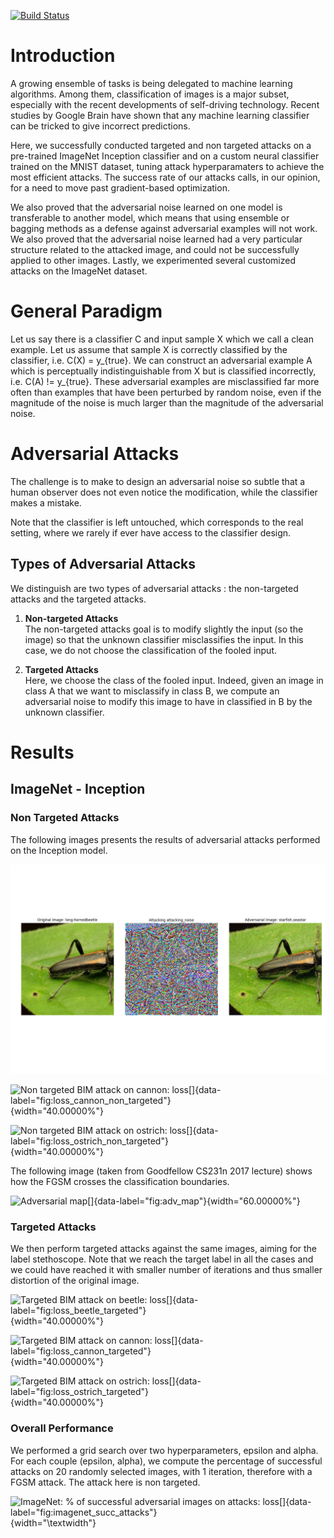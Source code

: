 [![Build Status](https://travis-ci.org/louis-r/adversarial_models.svg?branch=master)](https://travis-ci.org/louis-r/adversarial_models)

# Introduction
A growing ensemble of tasks is being delegated to machine learning
algorithms. Among them, classification of images is a major subset,
especially with the recent developments of self-driving technology.
Recent studies by Google Brain have shown that any
machine learning classifier can be tricked to give incorrect
predictions.

Here, we successfully conducted targeted and non
targeted attacks on a pre-trained ImageNet Inception classifier and on a
custom neural classifier trained on the MNIST dataset, tuning attack
hyperparamaters to achieve the most efficient attacks. The success rate
of our attacks calls, in our opinion, for a need to move past
gradient-based optimization.

We also proved that the adversarial noise
learned on one model is transferable to another model, which means that
using ensemble or bagging methods as a defense against adversarial
examples will not work. We also proved that the adversarial noise
learned had a very particular structure related to the attacked image,
and could not be successfully applied to other images. Lastly, we
experimented several customized attacks on the ImageNet dataset.

# General Paradigm

Let us say there is a classifier C and input sample X which we
call a clean example. Let us assume that sample X is correctly
classified by the classifier, i.e. C(X) = y_{true}. We can construct
an adversarial example A which is perceptually indistinguishable
from X but is classified incorrectly, i.e. C(A) != y_{true}.
These adversarial examples are misclassified far more often than
examples that have been perturbed by random noise, even if the magnitude
of the noise is much larger than the magnitude of the adversarial noise.

# Adversarial Attacks

The challenge is to make to design an adversarial noise so subtle that a
human observer does not even notice the modification, while the
classifier makes a mistake.

Note that the classifier is left untouched, which corresponds to the
real setting, where we rarely if ever have access to the classifier
design.

## Types of Adversarial Attacks

We distinguish are two types of adversarial attacks : the non-targeted
attacks and the targeted attacks.

1. **Non-targeted Attacks**  
The non-targeted attacks goal is to modify slightly the input (so
    the image) so that the unknown classifier misclassifies the input.
    In this case, we do not choose the classification of the fooled
    input.

2. **Targeted Attacks**  
Here, we choose the class of the fooled input. Indeed, given an
    image in class A that we want to misclassify in class B, we
    compute an adversarial noise to modify this image to have in
    classified in B by the unknown classifier.
    
# Results
## ImageNet - Inception
### Non Targeted Attacks

The following images presents the results of adversarial attacks
performed on the Inception model.


![Test](https://github.com/louis-r/adversarial_models/blob/master/figures/non_targeted/orig_label=long-hornedbeetle,longicorn,longicornbeetle,adversarial_label=starfish,seastar.png)

![Non targeted BIM attack on cannon:
loss[]{data-label="fig:loss_cannon_non_targeted"}](figures/non_targeted/loss_orig_label=cannon,adversarial_label=bassinet.png){width="40.00000%"}

![Non targeted BIM attack on ostrich:
loss[]{data-label="fig:loss_ostrich_non_targeted"}](figures/non_targeted/loss_orig_label=ostrich,Struthiocamelus,adversarial_label=dhole,Cuonalpinus.png){width="40.00000%"}


The following image (taken from Goodfellow CS231n 2017 lecture) shows
how the FGSM crosses the classification boundaries.

![Adversarial
map[]{data-label="fig:adv_map"}](figures/maps_adversarial.png){width="60.00000%"}

### Targeted Attacks

We then perform targeted attacks against the same images, aiming for the
label stethoscope. Note that we reach the target label in all the cases
and we could have reached it with smaller number of iterations and thus
smaller distortion of the original image.

![Targeted BIM attack on beetle:
loss[]{data-label="fig:loss_beetle_targeted"}](figures/targeted/loss_orig_label=long-hornedbeetle,longicorn,longicornbeetle,adversarial_label=stethoscope.png){width="40.00000%"}

![Targeted BIM attack on cannon:
loss[]{data-label="fig:loss_cannon_targeted"}](figures/targeted/loss_orig_label=cannon,adversarial_label=stethoscope.png){width="40.00000%"}

![Targeted BIM attack on ostrich:
loss[]{data-label="fig:loss_ostrich_targeted"}](figures/targeted/loss_orig_label=bobsled,bobsleigh,bob,adversarial_label=stethoscope.png){width="40.00000%"}


### Overall Performance

We performed a grid search over two hyperparameters, epsilon and
alpha. For each couple (epsilon, alpha), we compute the
percentage of successful attacks on 20 randomly selected images, with
1 iteration, therefore with a FGSM attack. The attack here is
non targeted.

![ImageNet: % of successful adversarial images on attacks:
loss[]{data-label="fig:imagenet_succ_attacks"}](imagenet_successful_adv_images.png){width="\textwidth"}
